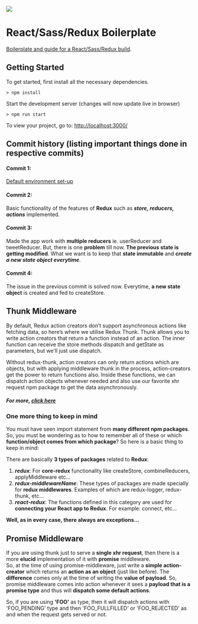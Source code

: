 ![](http://i.imgur.com/DUiL9yn.png)

# React/Sass/Redux Boilerplate

[Boilerplate and guide for a React/Sass/Redux build](https://github.com/buckyroberts/React-Redux-Boilerplate).

## Getting Started

To get started, first install all the necessary dependencies.
```
> npm install
```

Start the development server (changes will now update live in browser)
```
> npm run start
```

To view your project, go to: [http://localhost:3000/](http://localhost:3000/)


## Commit history (listing important things done in respective commits)

#### Commit 1: 
[Default environment set-up](https://github.com/sudowebdev/react-redux-default-environment)

#### Commit 2:
Basic functionality of the features of **Redux** such as ***store, reducers, actions*** implemented.

#### Commit 3:
Made the app work with **multiple reducers** ie. userReducer and tweetReducer. But, there is one **problem** till now. **The previous state is getting modified**. What we want is to keep that **state immutable** and ***create a new state object everytime***.

#### Commit 4:
The issue in the previous commit is solved now. Everytime, **a new state object** is created and fed to createStore.


## Thunk Middleware

By default, Redux action creators don’t support asynchronous actions like fetching data, so here’s where we utilise Redux Thunk. Thunk allows you to write action creators that return a function instead of an action. The inner function can receive the store methods dispatch and getState as parameters, but we'll just use dispatch.

Without redux-thunk, action creators can only return actions which are objects, but with applying middleware thunk in the process, action-creators get the power to return functions also. Inside these functions, we can dispatch action objects whenever needed and also use our favorite xhr request npm package to get the data asynchronously.

##### For more, **[click here](https://medium.com/@stowball/a-dummys-guide-to-redux-and-thunk-in-react-d8904a7005d3)**


### One more thing to keep in mind

You must have seen import statement from **many different npm packages**. So, you must be wondering as to how to remember all of these or which **function/object comes from which package**? So here is a basic thing to keep in mind:  

There are basically **3 types of packages** related to **Redux**:  
1. ***redux***: For **core-redux** functionality like createStore, combineReducers, applyMiddleware etc...   
2. ***redux-middlewareName***: These types of packages are made specially for **redux middlewares**. Examples of which are redux-logger, redux-thunk, etc...  
3. ***react-redux***: The functions defined in this category are used for **connecting your React app to Redux**. For example: connect, etc...  

**Well, as in every case, there always are exceptions...**


## Promise Middleware

If you are using thunk just to serve a **single xhr request**, then there is a more **elucid** implementation of it with **promise** middleware.  
So, at the time of using promise-middleware, just write a **simple action-creator** which returns an **action as an object** (just like before). The **difference** comes only at the time of writing the **value of payload**. So, promise middleware comes into action whenever it sees a **payload that is a promise type** and thus will **dispatch some default actions**. 

So, if you are using **'FOO'** as type, then it will dispatch actions with 'FOO_PENDING' type and then 'FOO_FULLFILLED' or 'FOO_REJECTED' as and when the request gets served or not.